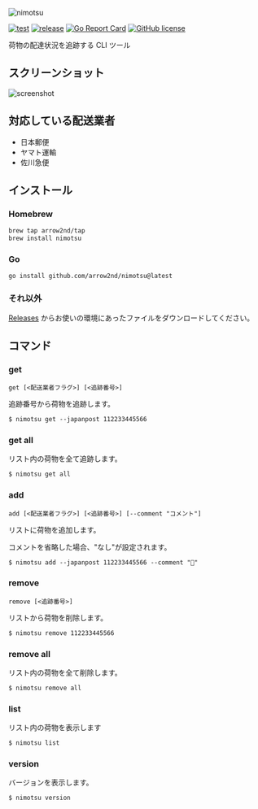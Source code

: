 ![nimotsu](https://user-images.githubusercontent.com/44780846/143192856-74afca8a-d837-4c7e-96dc-239ef15960a5.png)

[![test](https://github.com/arrow2nd/nimotsu/actions/workflows/test.yml/badge.svg)](https://github.com/arrow2nd/nimotsu/actions/workflows/test.yml)
[![release](https://github.com/arrow2nd/nimotsu/actions/workflows/release.yml/badge.svg)](https://github.com/arrow2nd/nimotsu/actions/workflows/release.yml)
[![Go Report Card](https://goreportcard.com/badge/github.com/arrow2nd/nimotsu)](https://goreportcard.com/report/github.com/arrow2nd/nimotsu)
[![GitHub license](https://img.shields.io/github/license/arrow2nd/nimotsu)](https://github.com/arrow2nd/nimotsu/blob/main/LICENSE)

荷物の配達状況を追跡する CLI ツール

## スクリーンショット

![screenshot](https://user-images.githubusercontent.com/44780846/141614236-b7ea80b9-e76f-4514-a0ce-d1fb19e5290a.png)

## 対応している配送業者

- 日本郵便
- ヤマト運輸
- 佐川急便

## インストール

### Homebrew

```sh
brew tap arrow2nd/tap
brew install nimotsu
```

### Go

```sh
go install github.com/arrow2nd/nimotsu@latest
```

### それ以外

[Releases](https://github.com/arrow2nd/nimotsu/releases) からお使いの環境にあったファイルをダウンロードしてください。

## コマンド

### get

`get [<配送業者フラグ>] [<追跡番号>]`

追跡番号から荷物を追跡します。

```txt
$ nimotsu get --japanpost 112233445566
```

### get all

リスト内の荷物を全て追跡します。

```txt
$ nimotsu get all
```

### add

`add [<配送業者フラグ>] [<追跡番号>] [--comment "コメント"]`

リストに荷物を追加します。

コメントを省略した場合、"なし"が設定されます。

```txt
$ nimotsu add --japanpost 112233445566 --comment "🍺"
```

### remove

`remove [<追跡番号>]`

リストから荷物を削除します。

```txt
$ nimotsu remove 112233445566
```

### remove all

リスト内の荷物を全て削除します。

```txt
$ nimotsu remove all
```

### list

リスト内の荷物を表示します

```txt
$ nimotsu list
```

### version

バージョンを表示します。

```txt
$ nimotsu version
```
